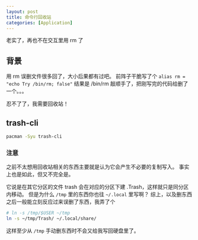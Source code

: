```yaml
---
layout: post
title: 命令行回收站
categories: [Application]
---
```


老实了，再也不在交互里用 rm 了

## 背景

用 rm 误删文件很多回了，大小后果都有过吧。
前阵子干脆写了个 `alias rm = "echo Try /bin/rm; false"`
结果是 /bin/rm 敲顺手了，把刚写完的代码给删了一个。。。

忍不了了，我需要回收站！

## trash-cli

```bash
pacman -Syu trash-cli
```

### 注意

之前不太想用回收站相关的东西主要就是认为它会产生不必要的复制写入。
事实上也是如此，但又不完全是。

它说是在其它分区的文件 trash 会在对应的分区下建 .Trash，这样就只是同分区内移动。
但是为什么 `/tmp` 里的东西你也往 `~/.local` 里写啊？
综上，以及删东西之后一般能立刻反应过来误删了东西，我弄了个
```bash
# ln -s /tmp/$USER ~/tmp
ln -s ~/tmp/Trash/ ~/.local/share/
```
这样至少从 `/tmp` 手动删东西时不会又给我写回硬盘里了。
